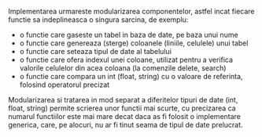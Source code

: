 Implementarea urmareste modularizarea componentelor, astfel incat fiecare
functie sa indeplineasca o singura sarcina, de exemplu:
- o functie care gaseste un tabel in baza de date, pe baza unui nume
- o functie care genereaza (sterge) coloanele (liniile, celulele) unui tabel
- o functie care seteaza tipul de date al tabelului
- o functie care ofera indexul unei coloane, utilizat pentru a verifica
valorile celulelor din acea coloana (la comenzile delete, search)
- o functie care compara un int (float, string) cu o valoare de referinta,
folosind operatorul precizat

Modularizarea si tratarea in mod separat a diferitelor tipuri de date (int,
float, string) permite scrierea unor functii mai scurte, cu precizarea ca
numarul functiilor este mai mare decat daca as fi folosit o implementare
generica, care, pe alocuri, nu ar fi tinut seama de tipul de date prelucrat.
